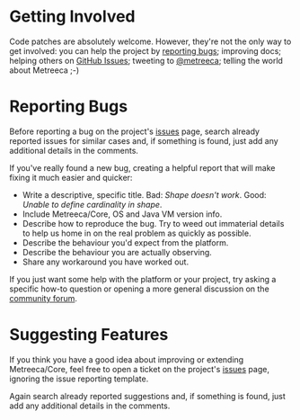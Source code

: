 # Getting Involved

Code patches are absolutely welcome. However, they're not the only way to get involved: you can help the project by [reporting bugs](#reporting-bugs); improving docs; helping others on [GitHub Issues](https://github.com/metreeca/link/issues); tweeting to [@metreeca](https://twitter.com/metreeca); telling the world about Metreeca ;-)

# Reporting Bugs

Before reporting a bug on the project's [issues](https://github.com/metreeca/link/issues) page, search already reported issues for similar cases and, if something is found, just add any additional details in the comments.

If you've really found a new bug, creating a helpful report that will make fixing it much easier and quicker:

- Write a descriptive, specific title. Bad: *Shape doesn't work*.  Good: *Unable to define cardinality in shape*.
- Include Metreeca/Core, OS and Java VM version info.
- Describe how to reproduce the bug. Try to weed out immaterial details to help us home in on the real problem as quickly as possible.
- Describe the behaviour you'd expect from the platform.
- Describe the behaviour you are actually observing.
- Share any workaround you have worked out.

If you just want some help with the platform or your project, try asking a specific how-to question or opening a more general discussion on the [community forum](https://groups.google.com/d/forum/metreeca).

# Suggesting Features

If you think you have a good idea about improving or extending Metreeca/Core, feel free to open a ticket on the project's [issues](https://github.com/metreeca/link/issues) page, ignoring the issue reporting template.

Again search already reported suggestions and, if something is found, just add any additional details in the comments.
